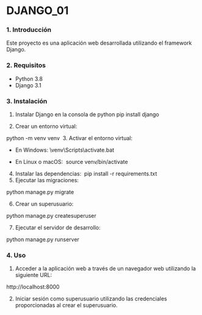 # DJANGO_01
### 1. Introducción

Este proyecto es una aplicación web desarrollada utilizando el framework Django.

### 2. Requisitos

- Python 3.8
- Django 3.1

### 3. Instalación

1. Instalar Django en la consola de python
pip install django


2. Crear un entorno virtual:

python -m venv venv
​
3. Activar el entorno virtual:

- En Windows:
\venv\Scripts\activate.bat

- En Linux o macOS:
​
source venv/bin/activate

4. Instalar las dependencias:
​
pip install -r requirements.txt
​
5. Ejecutar las migraciones:

python manage.py migrate

6. Crear un superusuario:

python manage.py createsuperuser

7. Ejecutar el servidor de desarrollo:

python manage.py runserver
​
### 4. Uso

1. Acceder a la aplicación web a través de un navegador web utilizando la siguiente URL:

http://localhost:8000

2. Iniciar sesión como superusuario utilizando las credenciales proporcionadas al crear el superusuario.

